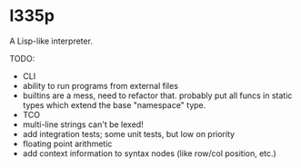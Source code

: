 l335p
=====

A Lisp-like interpreter.

TODO:
* CLI
* ability to run programs from external files
* builtins are a mess, need to refactor that. probably put all funcs in static types which extend the base "namespace" type.
* TCO
* multi-line strings can't be lexed!
* add integration tests; some unit tests, but low on priority
* floating point arithmetic
* add context information to syntax nodes (like row/col position, etc.)